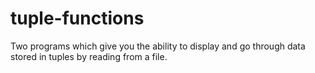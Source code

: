 # tuple-functions
Two programs which give you the ability to display and go through data stored in tuples by reading from a file.
